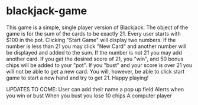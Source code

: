 # blackjack-game 
This game is a simple, single player version of Blackjack. The object of the game is for the sum of the cards to be exactly 21. Every user starts with $100 in the pot. 
Clicking "Start Game" will display two numbers. If the number is less than 21 you may click "New Card" and another number will be displayed and added to the sum. If the number is not 21 you may add another card. 
If you get the desired score of 21, you "win", and 50 bonus chips will be added to your "pot". 
If you "bust" and your score is over 21 you will not be able to get a new card. You will, however, be able to click start game to start a new hand and try to get 21. 
Happy playing!

UPDATES TO COME:
User can add their name a pop up field 
Alerts when you win or bust 
When you bust you lose 10 chips
A computer player 
